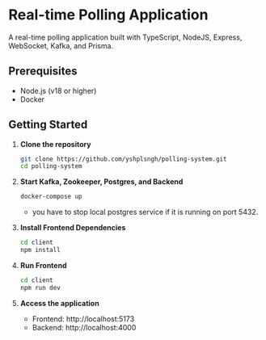 # Real-time Polling Application

A real-time polling application built with TypeScript, NodeJS, Express, WebSocket, Kafka, and Prisma.

## Prerequisites

- Node.js (v18 or higher)
- Docker

## Getting Started

1. **Clone the repository**
   ```bash
   git clone https://github.com/yshplsngh/polling-system.git
   cd polling-system
   ```

2. **Start Kafka, Zookeeper, Postgres, and Backend**
   ```bash
   docker-compose up
   ```
   - you have to stop local postgres service if it is running on port 5432.

3. **Install Frontend Dependencies**
   ```bash
   cd client
   npm install
   ```

4. **Run Frontend**
   ```bash
   cd client
   npm run dev
   ```

7. **Access the application**
   - Frontend: http://localhost:5173
   - Backend: http://localhost:4000